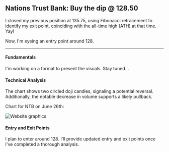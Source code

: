 ## Nations Trust Bank: Buy the dip @ 128.50

I closed my previous position at 135.75, using Fibonacci retracement to identify my exit point, coinciding with the all-time high (ATH) at that time. Yay!

Now, I'm eyeing an entry point around 128.

---

#### Fundamentals

I'm working on a format to present the visuals. Stay tuned...

#### Technical Analysis

The chart shows two circled doji candles, signaling a potential reversal. Additionally, the notable decrease in volume supports a likely pullback.

Chart for NTB on June 26th:

![Website graphics](https://github.com/stockpickslk/stockpickslk.github.io/assets/173802017/476e58d6-f93d-4dac-a234-2353d177aec2)


#### Entry and Exit Points

I plan to enter around 128. I'll provide updated entry and exit points once I've completed a thorough analysis.

